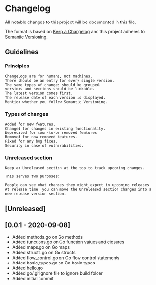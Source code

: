 # Changelog

All notable changes to this project will be documented in this file.

The format is based on [Keep a Changelog](http://keepachangelog.com/en/1.0.0/) and this project adheres to [Semantic Versioning](http://semver.org/spec/v2.0.0.html).

## Guidelines

### Principles

    Changelogs are for humans, not machines.
    There should be an entry for every single version.
    The same types of changes should be grouped.
    Versions and sections should be linkable.
    The latest version comes first.
    The release date of each version is displayed.
    Mention whether you follow Semantic Versioning.

### Types of changes

    Added for new features.
    Changed for changes in existing functionality.
    Deprecated for soon-to-be removed features.
    Removed for now removed features.
    Fixed for any bug fixes.
    Security in case of vulnerabilities.

### Unreleased section

    Keep an Unreleased section at the top to track upcoming changes.

    This serves two purposes:

    People can see what changes they might expect in upcoming releases
    At release time, you can move the Unreleased section changes into a new release version section.

## [Unreleased]

## [0.0.1 - 2020-09-08]

* Added methods.go on Go methods
* Added functions.go on Go function values and closures
* Added maps.go on Go maps
* Added structs.go on Go structs
* Added flow_control.go on Go flow control statements
* Added basic_types.go on Go basic types
* Added hello.go
* Added go/.gitignore file to ignore build folder
* Added initial commit
